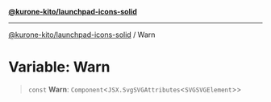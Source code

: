 [**@kurone-kito/launchpad-icons-solid**](../README.md)

***

[@kurone-kito/launchpad-icons-solid](../globals.md) / Warn

# Variable: Warn

> `const` **Warn**: `Component`\<`JSX.SvgSVGAttributes`\<`SVGSVGElement`\>\>
